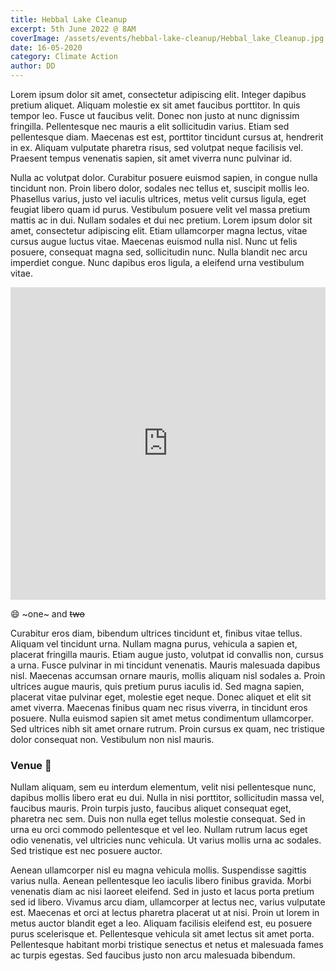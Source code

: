 ```yaml
---
title: Hebbal Lake Cleanup
excerpt: 5th June 2022 @ 8AM
coverImage: /assets/events/hebbal-lake-cleanup/Hebbal_lake_Cleanup.jpg
date: 16-05-2020
category: Climate Action
author: DD
---
```


Lorem ipsum dolor sit amet, consectetur adipiscing elit. Integer dapibus pretium aliquet. Aliquam molestie ex sit amet faucibus porttitor. In quis tempor leo. Fusce ut faucibus velit. Donec non justo at nunc dignissim fringilla. Pellentesque nec mauris a elit sollicitudin varius. Etiam sed pellentesque diam. Maecenas est est, porttitor tincidunt cursus at, hendrerit in ex. Aliquam vulputate pharetra risus, sed volutpat neque facilisis vel. Praesent tempus venenatis sapien, sit amet viverra nunc pulvinar id.

Nulla ac volutpat dolor. Curabitur posuere euismod sapien, in congue nulla tincidunt non. Proin libero dolor, sodales nec tellus et, suscipit mollis leo. Phasellus varius, justo vel iaculis ultrices, metus velit cursus ligula, eget feugiat libero quam id purus. Vestibulum posuere velit vel massa pretium mattis ac in dui. Nullam sodales et dui nec pretium. Lorem ipsum dolor sit amet, consectetur adipiscing elit. Etiam ullamcorper magna lectus, vitae cursus augue luctus vitae. Maecenas euismod nulla nisl. Nunc ut felis posuere, consequat magna sed, sollicitudin nunc. Nulla blandit nec arcu imperdiet congue. Nunc dapibus eros ligula, a eleifend urna vestibulum vitae.
 
<iframe width="100%" height="500px" src="https://www.youtube.com/embed/dQw4w9WgXcQ" title="YouTube video player" frameborder="0" allow="accelerometer; autoplay; clipboard-write; encrypted-media; gyroscope; picture-in-picture" allowfullscreen></iframe>

:smile: ~one~ and ~~two~~

Curabitur eros diam, bibendum ultrices tincidunt et, finibus vitae tellus. Aliquam vel tincidunt urna. Nullam magna purus, vehicula a sapien et, placerat fringilla mauris. Etiam augue justo, volutpat id convallis non, cursus a urna. Fusce pulvinar in mi tincidunt venenatis. Mauris malesuada dapibus nisl. Maecenas accumsan ornare mauris, mollis aliquam nisl sodales a. Proin ultrices augue mauris, quis pretium purus iaculis id. Sed magna sapien, placerat vitae pulvinar eget, molestie eget neque. Donec aliquet et elit sit amet viverra. Maecenas finibus quam nec risus viverra, in tincidunt eros posuere. Nulla euismod sapien sit amet metus condimentum ullamcorper. Sed ultrices nibh sit amet ornare rutrum. Proin cursus ex quam, nec tristique dolor consequat non. Vestibulum non nisl mauris.

### Venue :pushpin:

Nullam aliquam, sem eu interdum elementum, velit nisi pellentesque nunc, dapibus mollis libero erat eu dui. Nulla in nisi porttitor, sollicitudin massa vel, faucibus mauris. Proin turpis justo, faucibus aliquet consequat eget, pharetra nec sem. Duis non nulla eget tellus molestie consequat. Sed in urna eu orci commodo pellentesque et vel leo. Nullam rutrum lacus eget odio venenatis, vel ultricies nunc vehicula. Ut varius mollis urna ac sodales. Sed tristique est nec posuere auctor.

Aenean ullamcorper nisl eu magna vehicula mollis. Suspendisse sagittis varius nulla. Aenean pellentesque leo iaculis libero finibus gravida. Morbi venenatis diam ac nisi laoreet eleifend. Sed in justo et lacus porta pretium sed id libero. Vivamus arcu diam, ullamcorper at lectus nec, varius vulputate est. Maecenas et orci at lectus pharetra placerat ut at nisi. Proin ut lorem in metus auctor blandit eget a leo. Aliquam facilisis eleifend est, eu posuere purus scelerisque et. Pellentesque vehicula sit amet lectus sit amet porta. Pellentesque habitant morbi tristique senectus et netus et malesuada fames ac turpis egestas. Sed faucibus justo non arcu malesuada bibendum.
